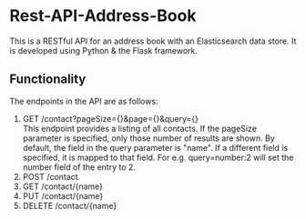 # Rest-API-Address-Book
This is a RESTful API for an address book with an Elasticsearch data store. It is developed using Python & the Flask framework.
## Functionality
The endpoints in the API are as follows:
1. GET /contact?pageSize={}&page={}&query={}  
This endpoint provides a listing of all contacts. If the pageSize parameter is specified, only those number of results are shown. By default, the field in the query parameter is "name". If a different field is specified, it is mapped to that field. For e.g. query=number:2 will set the number field of the entry to 2.  
2. POST /contact  
3. GET /contact/{name}  
4. PUT /contact/{name}  
5. DELETE /contact/{name}  


